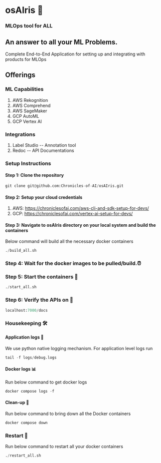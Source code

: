 # osAIris 🔱
### MLOps tool for ALL
## An answer to all your ML Problems.
Complete End-to-End Application for setting up and integrating with products for MLOps
## Offerings
### ML Capabilities
1. AWS Rekognition
2. AWS Comprehend
3. AWS SageMaker
4. GCP AutoML
5. GCP Vertex AI

### Integrations
1. Label Studio -- Annotation tool
2. Redoc --  API Documentations

### Setup Instructions
#### Step 1: Clone the repository
```python
git clone git@github.com:Chronicles-of-AI/osAIris.git
```
#### Step 2: Setup your cloud credentials
1. AWS: https://chroniclesofai.com/aws-cli-and-sdk-setup-for-devs/
2. GCP: https://chroniclesofai.com/vertex-ai-setup-for-devs/

#### Step 3: Navigate to osAIris directory on your local system and build the containers 
Below command will build all the necessary docker containers
```python
./build_all.sh
```

### Step 4: Wait for the docker images to be pulled/build.⏰

### Step 5: Start the containers 🏁
```python
./start_all.sh
```

### Step 6: Verify the APIs on 🧐
```python
localhost:7000/docs
```

### Housekeeping 🛠

#### Application logs 📝
We use python native logging mechanism. For application level logs run
```python
tail -f logs/debug.logs
```

#### Docker logs 📊
Run below command to get docker logs
```python
docker compose logs -f
```

#### Clean-up 🧴
Run below command to bring down all the Docker containers
```python
docker compose down
```

### Restart 🏁
Run below command to restart all your docker containers
```python
./restart_all.sh
```
